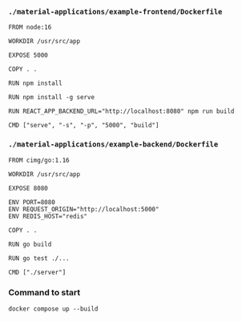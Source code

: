 ### `./material-applications/example-frontend/Dockerfile`

```
FROM node:16

WORKDIR /usr/src/app

EXPOSE 5000

COPY . .

RUN npm install

RUN npm install -g serve

RUN REACT_APP_BACKEND_URL="http://localhost:8080" npm run build

CMD ["serve", "-s", "-p", "5000", "build"]
```

### `./material-applications/example-backend/Dockerfile`

```
FROM cimg/go:1.16

WORKDIR /usr/src/app

EXPOSE 8080

ENV PORT=8080
ENV REQUEST_ORIGIN="http://localhost:5000"
ENV REDIS_HOST="redis"

COPY . .

RUN go build

RUN go test ./...

CMD ["./server"]
```

### Command to start 

`docker compose up --build`
